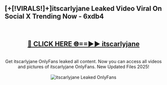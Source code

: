 <h2>[+[!VIRALS!]+]itscarlyjane Leaked Video Viral On Social X Trending Now - 6xdb4</h2>
<br>
<div align="center">
<h2><a href="https://libra.edu.pl?itscarlyjane" rel="nofollow">🔴 CLICK HERE 🌐==►► itscarlyjane</a></h2>
<br>
Get itscarlyjane OnlyFans leaked all content. Now you can access all videos and pictures of itscarlyjane OnlyFans. New Updated Files 2025!
<br>
<br>
<a href="https://libra.edu.pl?itscarlyjane" rel="nofollow" data-target="animated-image.originalLink"><img src="https://i.ibb.co.com/WyWwxjT/player-gif2.gif" alt="itscarlyjane Leaked OnlyFans" style="max-width: 100%; display: inline-block;" data-target="animated-image.originalImage"></a>
</div>
<br>